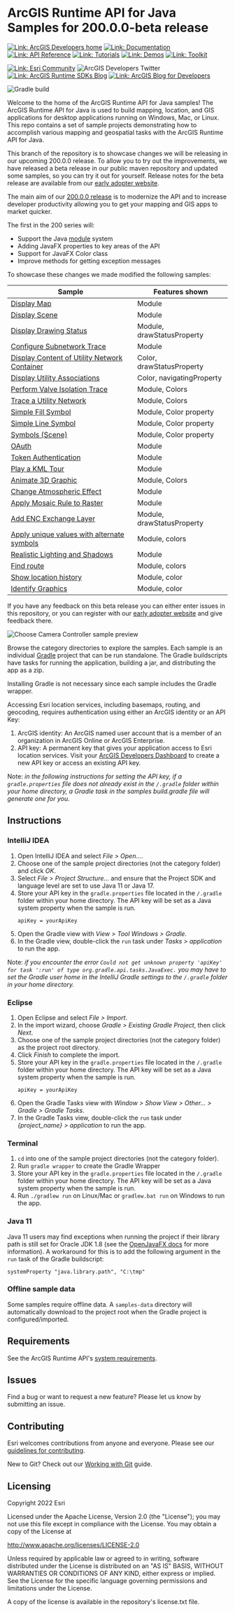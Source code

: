 # ArcGIS Runtime API for Java Samples for 200.0.0-beta release

[![Link: ArcGIS Developers home](https://img.shields.io/badge/ArcGIS%20Developers%20Home-633b9b?style=flat-square)](https://developers.arcgis.com)
[![Link: Documentation](https://img.shields.io/badge/Documentation-633b9b?style=flat-square)](https://developers.arcgis.com/java/)
[![Link: API Reference](https://img.shields.io/badge/API%20Reference-633b9b?style=flat-square)](https://developers.arcgis.com/java/api-reference/reference/index.html)
[![Link: Tutorials](https://img.shields.io/badge/Tutorials-633b9b?style=flat-square)](https://developers.arcgis.com/documentation/mapping-apis-and-services/tutorials/)
[![Link: Demos](https://img.shields.io/badge/Demos-633b9b?style=flat-square)](https://github.com/Esri/arcgis-runtime-java-demos)
[![Link: Toolkit](https://img.shields.io/badge/Toolkit-633b9b?style=flat-square)](https://github.com/Esri/arcgis-runtime-toolkit-java)

[![Link: Esri Community](https://img.shields.io/badge/Esri%20Community%20Questions-2d2670?style=flat-square)](https://community.esri.com/t5/arcgis-runtime-sdk-for-java-questions/bd-p/arcgis-runtime-sdk-for-java-questions)
![ArcGIS Developers Twitter](https://img.shields.io/twitter/url?label=ArcGIS%20Developers&logoColor=2d2670&url=https%3A%2F%2Ftwitter.com%2FArcGISDevs)
[![Link: ArcGIS Runtime SDKs Blog](https://img.shields.io/badge/ArcGIS%20Runtime%20SDKS%20Blog-2d2670?style=flat-square)](https://community.esri.com/t5/arcgis-runtime-sdk-for-java-questions/bd-p/arcgis-runtime-sdk-for-java-questions)
[![Link: ArcGIS Blog for Developers](https://img.shields.io/badge/ArcGIS%20Blog%20for%20Developers-2d2670?style=flat-square)](https://community.esri.com/t5/arcgis-runtime-sdk-for-java-questions/bd-p/arcgis-runtime-sdk-for-java-questions)

![Gradle build](https://github.com/Esri/arcgis-runtime-samples-java/workflows/Java%20CI%20with%20Gradle/badge.svg)

Welcome to the home of the ArcGIS Runtime API for Java samples! The ArcGIS Runtime API for Java is used to build mapping, location, and GIS applications for desktop applications running on Windows, Mac, or Linux. This repo contains a set of sample projects demonstrating how to accomplish various mapping and geospatial tasks with the ArcGIS Runtime API for Java.

This branch of the repository is to showcase changes we will be releasing in our upcoming 200.0.0 release.  To allow you to try out the improvements, we have released a beta release in our public maven repository and updated some samples, so you can try it out for yourself.  Release notes for the beta release are available from our [early adopter website](https://earlyadopter.esri.com/).

The main aim of our [200.0.0 release](https://www.esri.com/arcgis-blog/products/runtime-sdk/announcements/arcgis-runtime-in-2022-and-beyond/) is to modernize the API and to increase developer productivity allowing you to get your mapping and GIS apps to market quicker.

The first in the 200 series will:
 - Support the Java [module](https://openjdk.org/jeps/261) system
 - Adding JavaFX properties to key areas of the API
 - Support for JavaFX Color class
 - Improve methods for getting exception messages
 
 To showcase these changes we made modified the following samples:
 
 |Sample | Features shown  |
 |---|---|
 | [Display Map](https://github.com/Esri/arcgis-runtime-samples-java/tree/200.0.0-beta/map/display-map)  | Module |
 | [Display Scene](https://github.com/Esri/arcgis-runtime-samples-java/tree/200.0.0-beta/scene/display-scene) | Module |
 | [Display Drawing Status](https://github.com/Esri/arcgis-runtime-samples-java/tree/200.0.0-beta/map_view/display-drawing-status) | Module, drawStatusProperty |
 | [Configure Subnetwork Trace](https://github.com/Esri/arcgis-runtime-samples-java/tree/200.0.0-beta/utility_network/configure-subnetwork-trace) | Module |
 | [Display Content of Utility Network Container](https://github.com/Esri/arcgis-runtime-samples-java/tree/200.0.0-beta/utility_network/display-content-of-utility-network-container)| Color, drawStatusProperty| 
 | [Display Utility Associations](https://github.com/Esri/arcgis-runtime-samples-java/tree/200.0.0-beta/utility_network/display-utility-assocations)| Color, navigatingProperty|
 | [Perform Valve Isolation Trace](https://github.com/Esri/arcgis-runtime-samples-java/tree/200.0.0-beta/utility_network/perform-valve-isolation-trace) | Module, Colors |
 | [Trace a Utility Network](https://github.com/Esri/arcgis-runtime-samples-java/tree/200.0.0-beta/utility_network/trace-a-utility-network) | Module, Colors |
 | [Simple Fill Symbol](https://github.com/Esri/arcgis-runtime-samples-java/tree/200.0.0-beta/symbology/simple-fill-symbol) | Module, Color property |
 | [Simple Line Symbol](https://github.com/Esri/arcgis-runtime-samples-java/tree/200.0.0-beta/symbology/simple-line-symbol) | Module, Color property |
 | [Symbols (Scene)](https://github.com/Esri/arcgis-runtime-samples-java/tree/200.0.0-beta/scene/symbols) | Module, Color property |
 | [OAuth](https://github.com/Esri/arcgis-runtime-samples-java/tree/200.0.0-beta/portal/oauth) | Module |
 | [Token Authentication](https://github.com/Esri/arcgis-runtime-samples-java/tree/200.0.0-beta/portal/token-authentication) | Module |
 | [Play a KML Tour](https://github.com/Esri/arcgis-runtime-samples-java/tree/200.0.0-beta/kml/play-a-kml-tour) | Module |
 | [Animate 3D Graphic](https://github.com/Esri/arcgis-runtime-samples-java/tree/200.0.0-beta/scene/animate-3d-graphic)| Module, Colors |
 | [Change Atmospheric Effect](https://github.com/Esri/arcgis-runtime-samples-java/tree/200.0.0-beta/scene/change-atmospheric-effect) | Module |
 | [Apply Mosaic Rule to Raster](https://github.com/Esri/arcgis-runtime-samples-java/tree/200.0.0-beta/raster/apply-mosaic-rule-to-raster) | Module |
 | [Add ENC Exchange Layer](https://github.com/Esri/arcgis-runtime-samples-java/tree/200.0.0-beta/hydrography/add-enc-exchange-layer) | Module, drawStatusProperty |
 | [Apply unique values with alternate symbols](https://github.com/Esri/arcgis-runtime-samples-java/tree/200.0.0-beta/symbology/apply-unique-values-with-alternate-symbols) | Module, colors |
 | [Realistic Lighting and Shadows](https://github.com/Esri/arcgis-runtime-samples-java/tree/200.0.0-beta/scene/realistic-lighting-and-shadows) | Module |
 | [Find route](https://github.com/Esri/arcgis-runtime-samples-java/tree/200.0.0-beta/network_analysis/find-route) | Module, colors |
 | [Show location history](https://github.com/Esri/arcgis-runtime-samples-java/tree/200.0.0-beta/map_view/show-location-history) | Module, color |
 | [Identify Graphics](https://github.com/Esri/arcgis-runtime-samples-java/tree/200.0.0-beta/display_information/identify-graphics) | Module, color |

If you have any feedback on this beta release you can either enter issues in this repository, or you can register with our [early adopter website](https://earlyadopter.esri.com/) and give feedback there.

![Choose Camera Controller sample preview](https://user-images.githubusercontent.com/36415565/185649571-7d6feb6f-f0c2-42cb-9139-9d4541dd1da8.png)

Browse the category directories to explore the samples. Each sample is an individual [Gradle](https://docs.gradle.org/current/userguide/userguide.html) project that can be run standalone. The Gradle buildscripts have tasks for running the application, building a jar, and distributing the app as a zip.

Installing Gradle is not necessary since each sample includes the Gradle wrapper.

Accessing Esri location services, including basemaps, routing, and geocoding, requires authentication using either an ArcGIS identity or an API Key:
 1. ArcGIS identity: An ArcGIS named user account that is a member of an organization in ArcGIS Online or ArcGIS Enterprise.
 2. API key: A permanent key that gives your application access to Esri location services. Visit your [ArcGIS Developers Dashboard](https://developers.arcgis.com/dashboard) to create a new API key or access an existing API key.
 
Note: *in the following instructions for setting the API key, if a `gradle.properties` file does not already exist in the `/.gradle` folder within your home directory, a Gradle task in the samples build.gradle file will generate one for you.*

## Instructions

### IntelliJ IDEA

1. Open IntelliJ IDEA and select _File > Open..._.
2. Choose one of the sample project directories (not the category folder) and click _OK_.
3. Select _File > Project Structure..._ and ensure that the Project SDK and language level are set to use Java 11 or Java 17.
4. Store your API key in the `gradle.properties` file located in the `/.gradle` folder within your home directory. The API key will be set as a Java system property when the sample is run.
   ```
   apiKey = yourApiKey
   ```
5. Open the Gradle view with _View > Tool Windows > Gradle_.
6. In the Gradle view, double-click the `run` task under _Tasks > application_ to run the app.

Note: *if you encounter the error `Could not get unknown property 'apiKey' for task ':run' of type org.gradle.api.tasks.JavaExec.` you may have to set the Gradle user home in the IntelliJ Gradle settings to the `/.gradle` folder in your home directory.*

### Eclipse

1. Open Eclipse and select _File > Import_.
2. In the import wizard, choose _Gradle > Existing Gradle Project_, then click _Next_.
3. Choose one of the sample project directories (not the category folder) as the project root directory.
4. Click _Finish_ to complete the import.
5. Store your API key in the `gradle.properties` file located in the `/.gradle` folder within your home directory. The API key will be set as a Java system property when the sample is run.
   ```
   apiKey = yourApiKey
   ```
6. Open the Gradle Tasks view with _Window > Show View > Other... > Gradle > Gradle Tasks_.
7. In the Gradle Tasks view, double-click the `run` task under _{project_name} > application_ to run the app.

### Terminal

1. `cd` into one of the sample project directories (not the category folder).
2. Run `gradle wrapper` to create the Gradle Wrapper
3. Store your API key in the `gradle.properties` file located in the `/.gradle` folder within your home directory. The API key will be set as a Java system property when the sample is run.
4. Run `./gradlew run` on Linux/Mac or `gradlew.bat run` on Windows to run the app.

### Java 11
Java 11 users may find exceptions when running the project if their library path is still set for Oracle JDK 1.8 (see the [OpenJavaFX docs](https://openjfx.io/openjfx-docs/) for more information). A workaround for this is to add the following argument in the `run` task of the Gradle buildscript:
```
systemProperty "java.library.path", "C:\tmp"
```

### Offline sample data
Some samples require offline data. A `samples-data` directory will automatically download to the project root when the Gradle project is configured/imported.

## Requirements

See the ArcGIS Runtime API's [system requirements](https://developers.arcgis.com/java/reference/system-requirements/).

## Issues

Find a bug or want to request a new feature?  Please let us know by submitting an issue.

## Contributing

Esri welcomes contributions from anyone and everyone. Please see our [guidelines for contributing](https://github.com/esri/contributing).

New to Git? Check out our [Working with Git](https://github.com/Esri/arcgis-runtime-samples-java/blob/master/WorkingWithGit.md) guide.

## Licensing

Copyright 2022 Esri

Licensed under the Apache License, Version 2.0 (the "License"); you may not
use this file except in compliance with the License. You may obtain a copy
of the License at

http://www.apache.org/licenses/LICENSE-2.0

Unless required by applicable law or agreed to in writing, software
distributed under the License is distributed on an "AS IS" BASIS, WITHOUT
WARRANTIES OR CONDITIONS OF ANY KIND, either express or implied. See the
License for the specific language governing permissions and limitations
under the License.

A copy of the license is available in the repository's license.txt file.
